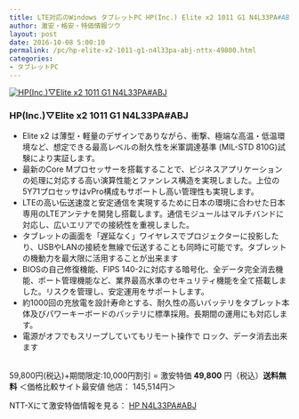```yaml
---
title: LTE対応のWindows タブレットPC HP(Inc.) Elite x2 1011 G1 N4L33PA#ABJが特価49,800円！送料無料！
author: 激安・格安・特価情報ツウ
layout: post
date: 2016-10-08 5:00:10
permalink: /pc/hp-elite-x2-1011-g1-n4l33pa-abj-nttx-49800.html
categories:
- タブレットPC
---
```


<div class="img-bg2 img_L">
<a href="http://px.a8.net/svt/ejp?a8mat=ZYP6S+8IMA3E+S1Q+BWGDT&#038;a8ejpredirect=http://nttxstore.jp/_II_HP15167539" target="_blank"><img border="0" alt="HP(Inc.)▽Elite x2 1011 G1 N4L33PA#ABJ" src="http://image.nttxstore.jp/l2_images/H/HP/HP15167539.jpg" data-recalc-dims="1" /></a>
</div>

### HP(Inc.)▽Elite x2 1011 G1 N4L33PA#ABJ
<!--more-->

* Elite x2 は薄型・軽量のデザインでありながら、衝撃、極端な高温・低温環境など、想定できる最高レベルの耐久性を米軍調達基準 (MIL-STD 810G)試験により実証します。
* 最新のCore Mプロセッサーを搭載することで、ビジネスアプリケーションの処理に対応する高い演算性能とファンレス構造を実現しました。上位の5Y71プロセッサはvPro構成もサポートし高い管理性も実現します。
* LTEの高い伝送速度と安定通信を実現するために日本の環境に合わせた日本専用のLTEアンテナを開発し搭載します。通信モジュールはマルチバンドに対応し、広いエリアでの接続性を重視しました。
* タブレットの画面を「遅延なく」ワイヤレスでプロジェクターに投影したり、USBやLANの接続を無線で伝送することも同時に可能です。タブレットの機動力を最大限に活用することが出来ます
* BIOSの自己修復機能、FIPS 140-2に対応する暗号化、全データ完全消去機能、ポート管理機能など、業界最高水準のセキュリティ機能を全て搭載しました。リスクを管理し、安定運用をサポートします。
* 約1000回の充放電を設計寿命とする、耐久性の高いバッテリをタブレット本体及びパワーキーボードのバッテリに標準採用。長期間の運用にも対応します。
* 電源がオフでもスリープしていてもリモート操作で ロック、データ消去出来ます

<br clear="all" />59,800円(税込)+期間限定:10,000円割引 = 激安特価 <span class="tokka-price"><strong>49,800</strong></span> 円（税込）**送料無料**
＜価格比較サイト最安値 他店： 145,514円＞

NTT-Xにて激安特価情報を見る： <span class="fs150p"><a href="http://px.a8.net/svt/ejp?a8mat=ZYP6S+8IMA3E+S1Q+BWGDT&#038;a8ejpredirect=http://nttxstore.jp/_II_HP15167539" target="_blank">HP N4L33PA#ABJ</a></span>
